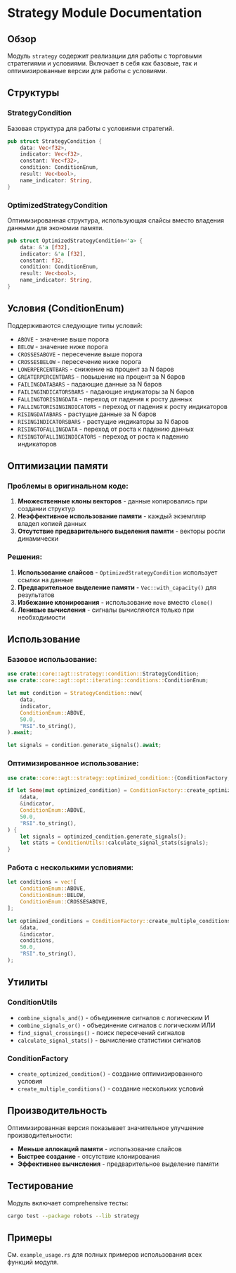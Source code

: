 # Strategy Module Documentation

## Обзор

Модуль `strategy` содержит реализации для работы с торговыми стратегиями и условиями. Включает в себя как базовые, так и оптимизированные версии для работы с условиями.

## Структуры

### StrategyCondition

Базовая структура для работы с условиями стратегий.

```rust
pub struct StrategyCondition {
    data: Vec<f32>,
    indicator: Vec<f32>,
    constant: Vec<f32>,
    condition: ConditionEnum,
    result: Vec<bool>,
    name_indicator: String,
}
```

### OptimizedStrategyCondition

Оптимизированная структура, использующая слайсы вместо владения данными для экономии памяти.

```rust
pub struct OptimizedStrategyCondition<'a> {
    data: &'a [f32],
    indicator: &'a [f32],
    constant: f32,
    condition: ConditionEnum,
    result: Vec<bool>,
    name_indicator: String,
}
```

## Условия (ConditionEnum)

Поддерживаются следующие типы условий:

- `ABOVE` - значение выше порога
- `BELOW` - значение ниже порога
- `CROSSESABOVE` - пересечение выше порога
- `CROSSESBELOW` - пересечение ниже порога
- `LOWERPERCENTBARS` - снижение на процент за N баров
- `GREATERPERCENTBARS` - повышение на процент за N баров
- `FAILINGDATABARS` - падающие данные за N баров
- `FAILINGINDICATORSBARS` - падающие индикаторы за N баров
- `FALLINGTORISINGDATA` - переход от падения к росту данных
- `FALLINGTORISINGINDICATORS` - переход от падения к росту индикаторов
- `RISINGDATABARS` - растущие данные за N баров
- `RISINGINDICATORSBARS` - растущие индикаторы за N баров
- `RISINGTOFALLINGDATA` - переход от роста к падению данных
- `RISINGTOFALLINGINDICATORS` - переход от роста к падению индикаторов

## Оптимизации памяти

### Проблемы в оригинальном коде:

1. **Множественные клоны векторов** - данные копировались при создании структур
2. **Неэффективное использование памяти** - каждый экземпляр владел копией данных
3. **Отсутствие предварительного выделения памяти** - векторы росли динамически

### Решения:

1. **Использование слайсов** - `OptimizedStrategyCondition` использует ссылки на данные
2. **Предварительное выделение памяти** - `Vec::with_capacity()` для результатов
3. **Избежание клонирования** - использование `move` вместо `clone()`
4. **Ленивые вычисления** - сигналы вычисляются только при необходимости

## Использование

### Базовое использование:

```rust
use crate::core::agt::strategy::condition::StrategyCondition;
use crate::core::agt::opt::iterating::conditions::ConditionEnum;

let mut condition = StrategyCondition::new(
    data,
    indicator,
    ConditionEnum::ABOVE,
    50.0,
    "RSI".to_string(),
).await;

let signals = condition.generate_signals().await;
```

### Оптимизированное использование:

```rust
use crate::core::agt::strategy::optimized_condition::{ConditionFactory, ConditionUtils};

if let Some(mut optimized_condition) = ConditionFactory::create_optimized_condition(
    &data,
    &indicator,
    ConditionEnum::ABOVE,
    50.0,
    "RSI".to_string(),
) {
    let signals = optimized_condition.generate_signals();
    let stats = ConditionUtils::calculate_signal_stats(signals);
}
```

### Работа с несколькими условиями:

```rust
let conditions = vec![
    ConditionEnum::ABOVE,
    ConditionEnum::BELOW,
    ConditionEnum::CROSSESABOVE,
];

let optimized_conditions = ConditionFactory::create_multiple_conditions(
    &data,
    &indicator,
    conditions,
    50.0,
    "RSI".to_string(),
);
```

## Утилиты

### ConditionUtils

- `combine_signals_and()` - объединение сигналов с логическим И
- `combine_signals_or()` - объединение сигналов с логическим ИЛИ
- `find_signal_crossings()` - поиск пересечений сигналов
- `calculate_signal_stats()` - вычисление статистики сигналов

### ConditionFactory

- `create_optimized_condition()` - создание оптимизированного условия
- `create_multiple_conditions()` - создание нескольких условий

## Производительность

Оптимизированная версия показывает значительное улучшение производительности:

- **Меньше аллокаций памяти** - использование слайсов
- **Быстрее создание** - отсутствие клонирования
- **Эффективнее вычисления** - предварительное выделение памяти

## Тестирование

Модуль включает comprehensive тесты:

```bash
cargo test --package robots --lib strategy
```

## Примеры

См. `example_usage.rs` для полных примеров использования всех функций модуля. 